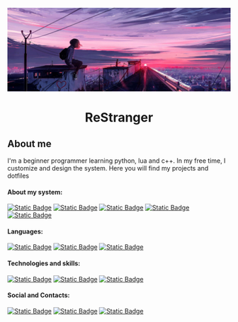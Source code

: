 <p align="center">
  <img src="./assets/img/back.jpg" alt="BackGroung IMG"/>
</p>

# <p align="center">ReStranger</p>
## About me
I'm a beginner programmer learning python, lua and c++. In my free time, I customize and design the system. Here you will find my projects and dotfiles

#### About my system:
[![Static Badge](https://img.shields.io/badge/ArchLinux-191724?style=for-the-badge&logo=archlinux)](https://archlinux.org/)
[![Static Badge](https://img.shields.io/badge/VoidLinux-191724?style=for-the-badge&logo=voidlinux)](https://voidlinux.org/)
[![Static Badge](https://img.shields.io/badge/bspwm-191724?style=for-the-badge&logo=bspwm)](https://github.com/baskerville/bspwm)
[![Static Badge](https://img.shields.io/badge/dwm-191724?style=for-the-badge&logo=dwm)](https://dwm.suckless.org/)
[![Static Badge](https://img.shields.io/badge/NeoVim-191724?style=for-the-badge&logo=neovim)](https://neovim.io/)

#### Languages:
[![Static Badge](https://img.shields.io/badge/Python-191724?style=for-the-badge&logo=python)](https://www.python.org/)
[![Static Badge](https://img.shields.io/badge/Lua-191724?style=for-the-badge&logo=lua)](https://www.lua.org/)
[![Static Badge](https://img.shields.io/badge/Bash-191724?style=for-the-badge&logo=gnubash)](https://www.gnu.org/software/bash/)

#### Technologies and skills:
[![Static Badge](https://img.shields.io/badge/Linux-191724?style=for-the-badge&logo=linux)](https://www.linux.org/)
[![Static Badge](https://img.shields.io/badge/git-191724?style=for-the-badge&logo=git)](https://git-scm.com/)
[![Static Badge](https://img.shields.io/badge/html-191724?style=for-the-badge&logo=html5)](https://html.spec.whatwg.org/multipage/)

#### Social and Contacts:
[![Static Badge](https://img.shields.io/badge/telegram-191724?style=for-the-badge&logo=telegram)](https://t.me/ReStranger)
[![Static Badge](https://img.shields.io/badge/discord-191724?style=for-the-badge&logo=discord)](https://discord.gg/DQkj2xNZ)
[![Static Badge](https://img.shields.io/badge/reddit-191724?style=for-the-badge&logo=reddit)](https://www.reddit.com/user/ReStrangeR_GG)
